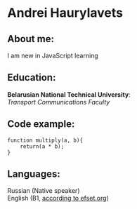 # Andrei Haurylavets

## About me:
I am new in JavaScript learning

## Education:
**Belarusian National Technical University**:  
*Transport Communications Faculty*


## Code example:
```
function multiply(a, b){
    return(a * b);
}
```
## Languages:
Russian (Native speaker)  
English (B1, [according to efset.org](https://www.efset.org/ru/quick-check/ "https://www.efset.org/ru/quick-check/"))
